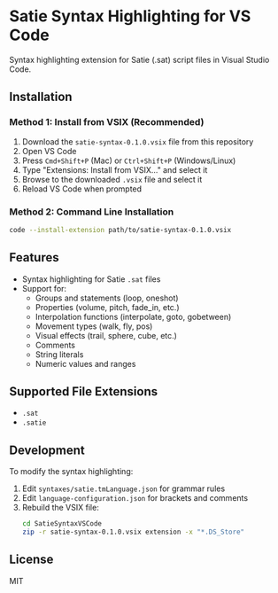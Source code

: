 # Satie Syntax Highlighting for VS Code

Syntax highlighting extension for Satie (.sat) script files in Visual Studio Code.

## Installation

### Method 1: Install from VSIX (Recommended)

1. Download the `satie-syntax-0.1.0.vsix` file from this repository
2. Open VS Code
3. Press `Cmd+Shift+P` (Mac) or `Ctrl+Shift+P` (Windows/Linux)
4. Type "Extensions: Install from VSIX..." and select it
5. Browse to the downloaded `.vsix` file and select it
6. Reload VS Code when prompted

### Method 2: Command Line Installation

```bash
code --install-extension path/to/satie-syntax-0.1.0.vsix
```

## Features

- Syntax highlighting for Satie `.sat` files
- Support for:
  - Groups and statements (loop, oneshot)
  - Properties (volume, pitch, fade_in, etc.)
  - Interpolation functions (interpolate, goto, gobetween)
  - Movement types (walk, fly, pos)
  - Visual effects (trail, sphere, cube, etc.)
  - Comments
  - String literals
  - Numeric values and ranges

## Supported File Extensions

- `.sat`
- `.satie`

## Development

To modify the syntax highlighting:

1. Edit `syntaxes/satie.tmLanguage.json` for grammar rules
2. Edit `language-configuration.json` for brackets and comments
3. Rebuild the VSIX file:
   ```bash
   cd SatieSyntaxVSCode
   zip -r satie-syntax-0.1.0.vsix extension -x "*.DS_Store"
   ```

## License

MIT
